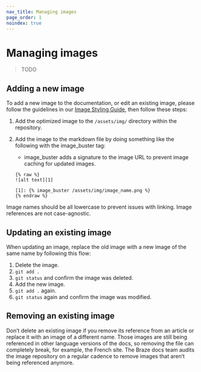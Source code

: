 ```yaml
---
nav_title: Managing images
page_order: 1
noindex: true
---
```


# Managing images

> TODO

## Adding a new image

To add a new image to the documentation, or edit an existing image, please follow the guidelines in our [Image Styling Guide](https://docs.google.com/document/d/e/2PACX-1vRJSkwcjmjrTfLDagZccLpOMMyh5NN5SXRZSjz12cRAHbX4OrUmhvCmYpf_p5YB-9r4_jSOQLkicQIH/pub), then follow these steps:

1. Add the optimized image to the `/assets/img/` directory within the repository.
2. Add the image to the markdown file by doing something like the following with the image_buster tag:
  
    * image_buster adds a signature to the image URL to prevent image caching for updated images.

    ```plaintext
    {% raw %}
    ![alt text][1]

    [1]: {% image_buster /assets/img/image_name.png %}
    {% endraw %}
    ```

Image names should be all lowercase to prevent issues with linking. Image references are not case-agnostic.

## Updating an existing image

When updating an image, replace the old image with a new image of the same name by following this flow:

1. Delete the image.
2. `git add .`
3. `git status` and confirm the image was deleted.
4. Add the new image.
5. `git add .` again.
6. `git status` again and confirm the image was modified.

## Removing an existing image

Don’t delete an existing image if you remove its reference from an article or replace it with an image of a different name. Those images are still being referenced in other language versions of the docs, so removing the file can completely break, for example, the French site. The Braze docs team audits the image repository on a regular cadence to remove images that aren’t being referenced anymore.
